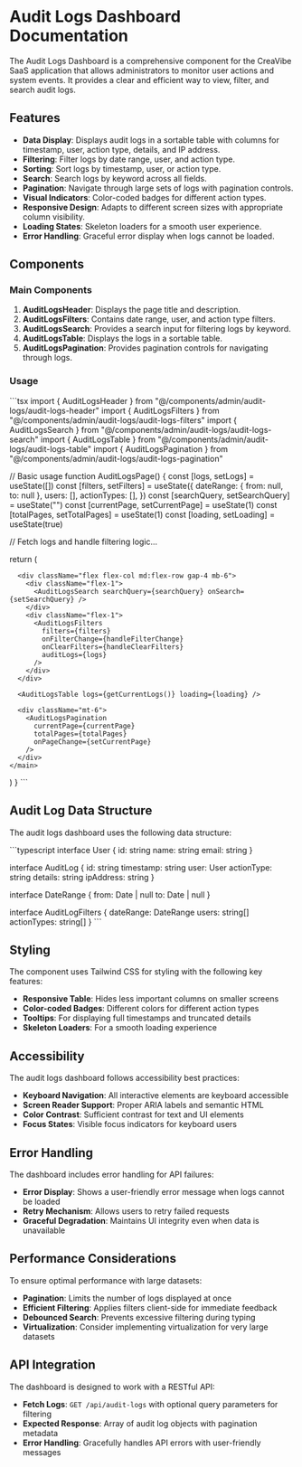 # Audit Logs Dashboard Documentation

The Audit Logs Dashboard is a comprehensive component for the CreaVibe SaaS application that allows administrators to monitor user actions and system events. It provides a clear and efficient way to view, filter, and search audit logs.

## Features

- **Data Display**: Displays audit logs in a sortable table with columns for timestamp, user, action type, details, and IP address.
- **Filtering**: Filter logs by date range, user, and action type.
- **Sorting**: Sort logs by timestamp, user, or action type.
- **Search**: Search logs by keyword across all fields.
- **Pagination**: Navigate through large sets of logs with pagination controls.
- **Visual Indicators**: Color-coded badges for different action types.
- **Responsive Design**: Adapts to different screen sizes with appropriate column visibility.
- **Loading States**: Skeleton loaders for a smooth user experience.
- **Error Handling**: Graceful error display when logs cannot be loaded.

## Components

### Main Components

1. **AuditLogsHeader**: Displays the page title and description.
2. **AuditLogsFilters**: Contains date range, user, and action type filters.
3. **AuditLogsSearch**: Provides a search input for filtering logs by keyword.
4. **AuditLogsTable**: Displays the logs in a sortable table.
5. **AuditLogsPagination**: Provides pagination controls for navigating through logs.

### Usage

\`\`\`tsx
import { AuditLogsHeader } from "@/components/admin/audit-logs/audit-logs-header"
import { AuditLogsFilters } from "@/components/admin/audit-logs/audit-logs-filters"
import { AuditLogsSearch } from "@/components/admin/audit-logs/audit-logs-search"
import { AuditLogsTable } from "@/components/admin/audit-logs/audit-logs-table"
import { AuditLogsPagination } from "@/components/admin/audit-logs/audit-logs-pagination"

// Basic usage
function AuditLogsPage() {
  const [logs, setLogs] = useState([])
  const [filters, setFilters] = useState({
    dateRange: { from: null, to: null },
    users: [],
    actionTypes: [],
  })
  const [searchQuery, setSearchQuery] = useState("")
  const [currentPage, setCurrentPage] = useState(1)
  const [totalPages, setTotalPages] = useState(1)
  const [loading, setLoading] = useState(true)

  // Fetch logs and handle filtering logic...

  return (
    <main>
      <AuditLogsHeader />
      
      <div className="flex flex-col md:flex-row gap-4 mb-6">
        <div className="flex-1">
          <AuditLogsSearch searchQuery={searchQuery} onSearch={setSearchQuery} />
        </div>
        <div className="flex-1">
          <AuditLogsFilters
            filters={filters}
            onFilterChange={handleFilterChange}
            onClearFilters={handleClearFilters}
            auditLogs={logs}
          />
        </div>
      </div>
      
      <AuditLogsTable logs={getCurrentLogs()} loading={loading} />
      
      <div className="mt-6">
        <AuditLogsPagination
          currentPage={currentPage}
          totalPages={totalPages}
          onPageChange={setCurrentPage}
        />
      </div>
    </main>
  )
}
\`\`\`

## Audit Log Data Structure

The audit logs dashboard uses the following data structure:

\`\`\`typescript
interface User {
  id: string
  name: string
  email: string
}

interface AuditLog {
  id: string
  timestamp: string
  user: User
  actionType: string
  details: string
  ipAddress: string
}

interface DateRange {
  from: Date | null
  to: Date | null
}

interface AuditLogFilters {
  dateRange: DateRange
  users: string[]
  actionTypes: string[]
}
\`\`\`

## Styling

The component uses Tailwind CSS for styling with the following key features:

- **Responsive Table**: Hides less important columns on smaller screens
- **Color-coded Badges**: Different colors for different action types
- **Tooltips**: For displaying full timestamps and truncated details
- **Skeleton Loaders**: For a smooth loading experience

## Accessibility

The audit logs dashboard follows accessibility best practices:

- **Keyboard Navigation**: All interactive elements are keyboard accessible
- **Screen Reader Support**: Proper ARIA labels and semantic HTML
- **Color Contrast**: Sufficient contrast for text and UI elements
- **Focus States**: Visible focus indicators for keyboard users

## Error Handling

The dashboard includes error handling for API failures:

- **Error Display**: Shows a user-friendly error message when logs cannot be loaded
- **Retry Mechanism**: Allows users to retry failed requests
- **Graceful Degradation**: Maintains UI integrity even when data is unavailable

## Performance Considerations

To ensure optimal performance with large datasets:

- **Pagination**: Limits the number of logs displayed at once
- **Efficient Filtering**: Applies filters client-side for immediate feedback
- **Debounced Search**: Prevents excessive filtering during typing
- **Virtualization**: Consider implementing virtualization for very large datasets

## API Integration

The dashboard is designed to work with a RESTful API:

- **Fetch Logs**: `GET /api/audit-logs` with optional query parameters for filtering
- **Expected Response**: Array of audit log objects with pagination metadata
- **Error Handling**: Gracefully handles API errors with user-friendly messages
